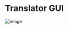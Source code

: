 # Translator GUI
![image](https://github.com/user-attachments/assets/d7328e13-e837-46a0-9ac0-ff21edb64bae)
